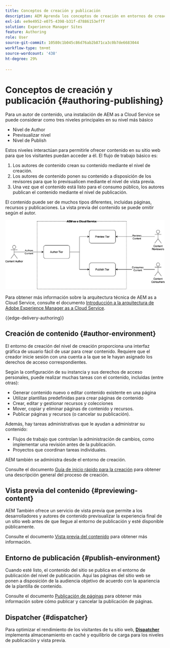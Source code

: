 ```yaml
---
title: Conceptos de creación y publicación
description: AEM Aprenda los conceptos de creación en entornos de creación, publicación y previsualización de, usando el entorno de creación y publicación de.
exl-id: ee9e4952-e075-4398-b31f-d7886153efff
solution: Experience Manager Sites
feature: Authoring
role: User
source-git-commit: 10580c1b045c86d76ab2b871ca3c0b7de6683044
workflow-type: tm+mt
source-wordcount: '438'
ht-degree: 29%

---
```



# Conceptos de creación y publicación {#authoring-publishing}

Para un autor de contenido, una instalación de AEM as a Cloud Service se puede considerar como tres niveles principales en su nivel más básico

* Nivel de Author
* Previsualizar nivel
* Nivel de Publish

Estos niveles interactúan para permitirle ofrecer contenido en su sitio web para que los visitantes puedan acceder a él. El flujo de trabajo básico es:

1. Los autores de contenido crean su contenido mediante el nivel de creación.
1. Los autores de contenido ponen su contenido a disposición de los revisores para que lo previsualicen mediante el nivel de vista previa.
1. Una vez que el contenido está listo para el consumo público, los autores publican el contenido mediante el nivel de publicación.

El contenido puede ser de muchos tipos diferentes, incluidas páginas, recursos y publicaciones. La vista previa del contenido se puede omitir según el autor.

![Diagrama del creador, el editor y los distribuidores](assets/author-publish.jpg)

Para obtener más información sobre la arquitectura técnica de AEM as a Cloud Service, consulte el documento [Introducción a la arquitectura de Adobe Experience Manager as a Cloud Service](/help/overview/architecture.md).

{{edge-delivery-authoring}}

## Creación de contenido {#author-environment}

El entorno de creación del nivel de creación proporciona una interfaz gráfica de usuario fácil de usar para crear contenido. Requiere que el creador inicie sesión con una cuenta a la que se le hayan asignado los derechos de acceso correspondientes.

Según la configuración de su instancia y sus derechos de acceso personales, puede realizar muchas tareas con el contenido, incluidas (entre otras):

* Generar contenido nuevo o editar contenido existente en una página
* Utilizar plantillas predefinidas para crear páginas de contenido
* Crear, editar y gestionar recursos y colecciones
* Mover, copiar y eliminar páginas de contenido y recursos.
* Publicar páginas y recursos (o cancelar su publicación).

Además, hay tareas administrativas que le ayudan a administrar su contenido:

* Flujos de trabajo que controlan la administración de cambios, como implementar una revisión antes de la publicación.
* Proyectos que coordinan tareas individuales.

AEM también se administra desde el entorno de creación.

Consulte el documento [Guía de inicio rápido para la creación](/help/sites-cloud/authoring/quick-start.md) para obtener una descripción general del proceso de creación.

## Vista previa del contenido {#previewing-content}

AEM También ofrece un servicio de vista previa que permite a los desarrolladores y autores de contenido previsualizar la experiencia final de un sitio web antes de que llegue al entorno de publicación y esté disponible públicamente.

Consulte el documento [Vista previa del contenido](/help/sites-cloud/authoring/sites-console/previewing-content.md) para obtener más información.

## Entorno de publicación {#publish-environment}

Cuando esté listo, el contenido del sitio se publica en el entorno de publicación del nivel de publicación. Aquí las páginas del sitio web se ponen a disposición de la audiencia objetivo de acuerdo con la apariencia de la plantilla de contenido.

Consulte el documento [Publicación de páginas](/help/sites-cloud/authoring/sites-console/publishing-pages.md) para obtener más información sobre cómo publicar y cancelar la publicación de páginas.

## Dispatcher {#dispatcher}

Para optimizar el rendimiento de los visitantes de tu sitio web, **[Dispatcher](/help/implementing/dispatcher/overview.md)** implementa almacenamiento en caché y equilibrio de carga para los niveles de publicación y vista previa.

